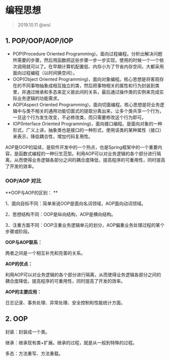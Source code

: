 # 编程思想

> 2019.10.11 @wsl

## 1. POP/OOP/AOP/IOP

- POP(Procedure Oriented Programming)，面向过程编程。分析出解决问题所需要的步骤，然后用函数把这些步骤一步一步实现，使用的时候一个一个依次调用就可以了。在早期计算机配置低、内存小为了节省内存空间，大都采用面向过程编程（以时间换空间）。
- OOP(Object Oriented Programming)，面向对象编程。核心思想是将客观存在的不同事物抽象成相互独立的类，然后把事物相关的属性和行为封装到类里，并通过继承和多态来定义彼此间的关系，最后通过操作类的实例来完成实际业务逻辑的功能需求。
- AOP(Aspect Oriented Programming)，面向切面编程。核心思想是将业务逻辑中与类不相关的通用功能切面式的提取分离出来，让多个类共享一个行为，一旦这个行为发生改变，不必修改类，而只需要修改这个行为即可。
- IOP(Interface Oriented Programming)，面向接口编程。是面向对象的一种形式，广义上讲，抽象类也是接口的一种形式，使用该类的某种属性（接口）来表示，降低耦合性，增加代码复用性。



AOP是OOP的延续，是软件开发中的一个热点，也是Spring框架中的一个重要内容，是函数式编程的一种衍生范型。利用AOP可以对业务逻辑的各个部分进行隔离，从而使得业务逻辑各部分之间的耦合度降低，提高程序的可重用性，同时提高了开发的效率。

### OOP/AOP 对比

**OOP与AOP的区别： **

1、面向目标不同：简单来说OOP是面向名词领域，AOP面向动词领域。

2、思想结构不同：OOP是纵向结构，AOP是横向结构。

3、注重方面不同：OOP注重业务逻辑单元的划分，AOP偏重业务处理过程的某个步骤或阶段。

**OOP与AOP联系：**

两者之间是一个相互补充和完善的关系。

**AOP的优点：**

利用AOP可以对业务逻辑的各个部分进行隔离，从而使得业务逻辑各部分之间的耦合度降低，提高程序的可重用性，同时提高了开发的效率。

**AOP的主要应用：**

日志记录、事务处理、异常处理、安全控制和性能统计方面。



## 2. OOP

封装：封装成一个类。

继承：继承现有类+扩展。继承的过程，就是从一般到特殊的过程。 

多态：方法重写、方法重载。

